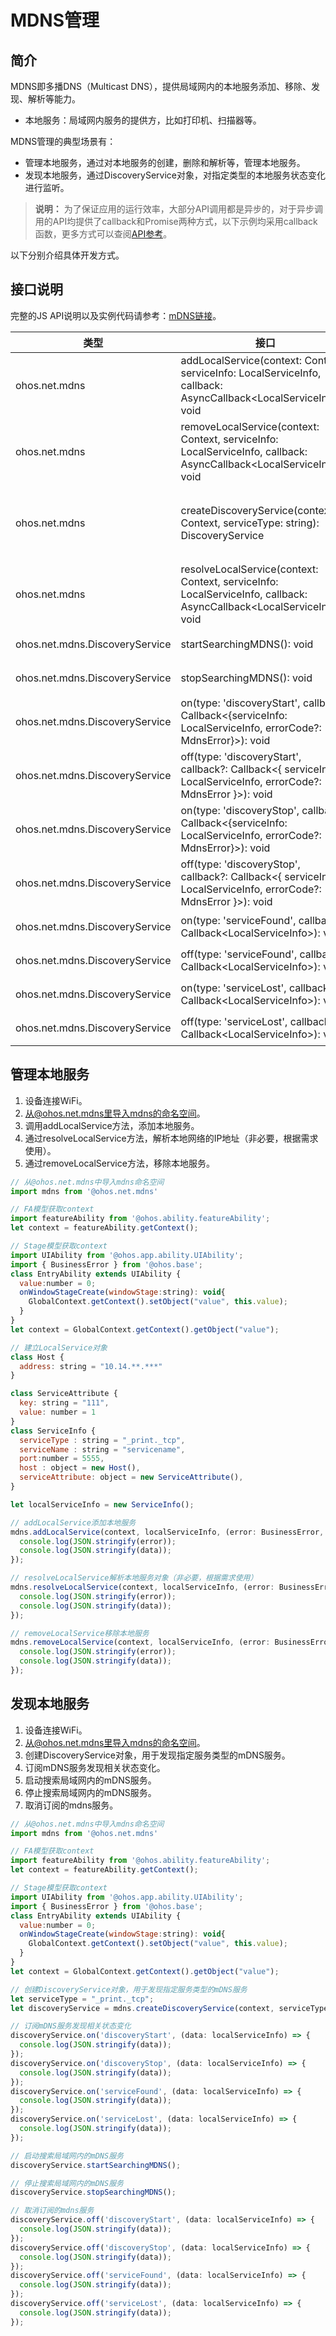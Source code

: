 # MDNS管理

## 简介

MDNS即多播DNS（Multicast DNS），提供局域网内的本地服务添加、移除、发现、解析等能力。
- 本地服务：局域网内服务的提供方，比如打印机、扫描器等。

MDNS管理的典型场景有：

- 管理本地服务，通过对本地服务的创建，删除和解析等，管理本地服务。
- 发现本地服务，通过DiscoveryService对象，对指定类型的本地服务状态变化进行监听。

> **说明：**
> 为了保证应用的运行效率，大部分API调用都是异步的，对于异步调用的API均提供了callback和Promise两种方式，以下示例均采用callback函数，更多方式可以查阅[API参考](../reference/apis/js-apis-net-mdns.md)。

以下分别介绍具体开发方式。

## 接口说明

完整的JS API说明以及实例代码请参考：[mDNS链接](../reference/apis/js-apis-net-mdns.md)。

| 类型 | 接口 | 功能说明 |
| ---- | ---- | ---- |
| ohos.net.mdns | addLocalService(context: Context, serviceInfo: LocalServiceInfo, callback: AsyncCallback\<LocalServiceInfo>): void | 添加一个mDNS服务，使用callback方式作为异步方法。 |
| ohos.net.mdns | removeLocalService(context: Context, serviceInfo: LocalServiceInfo, callback: AsyncCallback\<LocalServiceInfo>): void | 移除一个mDNS服务，使用callback方式作为异步方法。 |
| ohos.net.mdns | createDiscoveryService(context: Context, serviceType: string): DiscoveryService | 返回一个DiscoveryService对象，该对象用于发现指定服务类型的mDNS服务。 |
| ohos.net.mdns | resolveLocalService(context: Context, serviceInfo: LocalServiceInfo, callback: AsyncCallback\<LocalServiceInfo>): void | 解析一个mDNS服务，使用callback方式作为异步方法。 |
| ohos.net.mdns.DiscoveryService | startSearchingMDNS(): void | 开始搜索局域网内的mDNS服务。 |
| ohos.net.mdns.DiscoveryService | stopSearchingMDNS(): void | 停止搜索局域网内的mDNS服务。 |
| ohos.net.mdns.DiscoveryService | on(type: 'discoveryStart', callback: Callback<{serviceInfo: LocalServiceInfo, errorCode?: MdnsError}>): void | 订阅开启监听mDNS服务的通知。 |
| ohos.net.mdns.DiscoveryService | off(type: 'discoveryStart', callback?: Callback<{ serviceInfo: LocalServiceInfo, errorCode?: MdnsError }>): void | 取消开启监听mDNS服务的通知。 |
| ohos.net.mdns.DiscoveryService | on(type: 'discoveryStop', callback: Callback<{serviceInfo: LocalServiceInfo, errorCode?: MdnsError}>): void | 订阅停止监听mDNS服务的通知。 |
| ohos.net.mdns.DiscoveryService | off(type: 'discoveryStop', callback?: Callback<{ serviceInfo: LocalServiceInfo, errorCode?: MdnsError }>): void | 取消停止监听mDNS服务的通知。 |
| ohos.net.mdns.DiscoveryService | on(type: 'serviceFound', callback: Callback\<LocalServiceInfo>): void | 订阅发现mDNS服务的通知。 |
| ohos.net.mdns.DiscoveryService | off(type: 'serviceFound', callback?: Callback\<LocalServiceInfo>): void | 取消发现mDNS服务的通知。 |
| ohos.net.mdns.DiscoveryService | on(type: 'serviceLost', callback: Callback\<LocalServiceInfo>): void | 订阅移除mDNS服务的通知。 |
| ohos.net.mdns.DiscoveryService | off(type: 'serviceLost', callback?: Callback\<LocalServiceInfo>): void | 取消移除mDNS服务的通知。 |

## 管理本地服务

1. 设备连接WiFi。
2. 从@ohos.net.mdns里导入mdns的命名空间。
3. 调用addLocalService方法，添加本地服务。
4. 通过resolveLocalService方法，解析本地网络的IP地址（非必要，根据需求使用）。
5. 通过removeLocalService方法，移除本地服务。

```js
// 从@ohos.net.mdns中导入mdns命名空间
import mdns from '@ohos.net.mdns'

// FA模型获取context
import featureAbility from '@ohos.ability.featureAbility';
let context = featureAbility.getContext();

// Stage模型获取context
import UIAbility from '@ohos.app.ability.UIAbility';
import { BusinessError } from '@ohos.base';
class EntryAbility extends UIAbility {
  value:number = 0;
  onWindowStageCreate(windowStage:string): void{
    GlobalContext.getContext().setObject("value", this.value);
  }
}
let context = GlobalContext.getContext().getObject("value");

// 建立LocalService对象
class Host {
  address: string = "10.14.**.***"
}

class ServiceAttribute {
  key: string = "111",
  value: number = 1
}
class ServiceInfo {
  serviceType : string = "_print._tcp",
  serviceName : string = "servicename",
  port:number = 5555,
  host : object = new Host(),
  serviceAttribute: object = new ServiceAttribute(),
}

let localServiceInfo = new ServiceInfo();

// addLocalService添加本地服务
mdns.addLocalService(context, localServiceInfo, (error: BusinessError, data: localServiceInfo) =>  {
  console.log(JSON.stringify(error));
  console.log(JSON.stringify(data));
});

// resolveLocalService解析本地服务对象（非必要，根据需求使用）
mdns.resolveLocalService(context, localServiceInfo, (error: BusinessError, data: localServiceInfo) =>  {
  console.log(JSON.stringify(error));
  console.log(JSON.stringify(data));
});

// removeLocalService移除本地服务
mdns.removeLocalService(context, localServiceInfo, (error: BusinessError, data: localServiceInfo) =>  {
  console.log(JSON.stringify(error));
  console.log(JSON.stringify(data));
});
```

## 发现本地服务

1. 设备连接WiFi。
2. 从@ohos.net.mdns里导入mdns的命名空间。
3. 创建DiscoveryService对象，用于发现指定服务类型的mDNS服务。
4. 订阅mDNS服务发现相关状态变化。
5. 启动搜索局域网内的mDNS服务。
6. 停止搜索局域网内的mDNS服务。
7. 取消订阅的mdns服务。

```js
// 从@ohos.net.mdns中导入mdns命名空间
import mdns from '@ohos.net.mdns'

// FA模型获取context
import featureAbility from '@ohos.ability.featureAbility';
let context = featureAbility.getContext();

// Stage模型获取context
import UIAbility from '@ohos.app.ability.UIAbility';
import { BusinessError } from '@ohos.base';
class EntryAbility extends UIAbility {
  value:number = 0;
  onWindowStageCreate(windowStage:string): void{
    GlobalContext.getContext().setObject("value", this.value);
  }
}
let context = GlobalContext.getContext().getObject("value");

// 创建DiscoveryService对象，用于发现指定服务类型的mDNS服务
let serviceType = "_print._tcp";
let discoveryService = mdns.createDiscoveryService(context, serviceType);

// 订阅mDNS服务发现相关状态变化
discoveryService.on('discoveryStart', (data: localServiceInfo) => {
  console.log(JSON.stringify(data));
});
discoveryService.on('discoveryStop', (data: localServiceInfo) => {
  console.log(JSON.stringify(data));
});
discoveryService.on('serviceFound', (data: localServiceInfo) => {
  console.log(JSON.stringify(data));
});
discoveryService.on('serviceLost', (data: localServiceInfo) => {
  console.log(JSON.stringify(data));
});

// 启动搜索局域网内的mDNS服务
discoveryService.startSearchingMDNS();

// 停止搜索局域网内的mDNS服务
discoveryService.stopSearchingMDNS();

// 取消订阅的mdns服务
discoveryService.off('discoveryStart', (data: localServiceInfo) => {
  console.log(JSON.stringify(data));
});
discoveryService.off('discoveryStop', (data: localServiceInfo) => {
  console.log(JSON.stringify(data));
});
discoveryService.off('serviceFound', (data: localServiceInfo) => {
  console.log(JSON.stringify(data));
});
discoveryService.off('serviceLost', (data: localServiceInfo) => {
  console.log(JSON.stringify(data));
});
```
